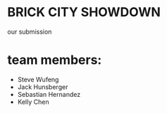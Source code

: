 # BRICK CITY SHOWDOWN
our submission
# team members:
- Steve Wufeng
- Jack Hunsberger
- Sebastian Hernandez
- Kelly Chen
